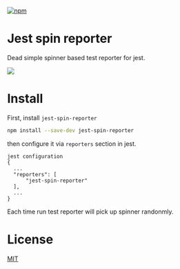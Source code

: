 [![npm](https://badgen.now.sh/npm/v/jest-spin-reporter)](https://badgen.now.sh/npm/v/jest-spin-reporter)

# Jest spin reporter

Dead simple spinner based test reporter for jest.

![](https://user-images.githubusercontent.com/1210596/43618452-44f29b52-967d-11e8-9dd7-c94478606d97.gif)

# Install

First, install `jest-spin-reporter`

```sh
npm install --save-dev jest-spin-reporter
```

then configure it via `reporters` section in jest.

```
jest configuration
{
  ...
  "reporters": [
      "jest-spin-reporter"
  ],
  ...
}
```

Each time run test reporter will pick up spinner randonmly.

# License
[MIT](https://github.com/kwonoj/jest-spin-reporter/blob/master/LICENSE)
